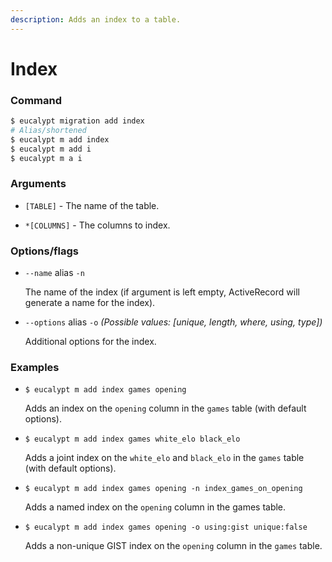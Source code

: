 ```yaml
---
description: Adds an index to a table.
---
```


# Index

### Command

```ruby
$ eucalypt migration add index
# Alias/shortened
$ eucalypt m add index
$ eucalypt m add i
$ eucalypt m a i
```

### Arguments

* `[TABLE]` - The name of the table.

* `*[COLUMNS]` - The columns to index.

### Options/flags

* `--name` alias `-n`

  The name of the index \(if argument is left empty, ActiveRecord will generate a name for the index\).

* `--options` alias `-o` _\(Possible values: \[unique, length, where, using, type\]\)_

  Additional options for the index.

### Examples

* `$ eucalypt m add index games opening`

  Adds an index on the `opening` column in the `games` table \(with default options\).

* `$ eucalypt m add index games white_elo black_elo`

  Adds a joint index on the `white_elo` and `black_elo` in the `games` table \(with default options\).

* `$ eucalypt m add index games opening -n index_games_on_opening`

  Adds a named index on the `opening` column in the games table.

* `$ eucalypt m add index games opening -o using:gist unique:false`

  Adds a non-unique GIST index on the `opening` column in the `games` table.

